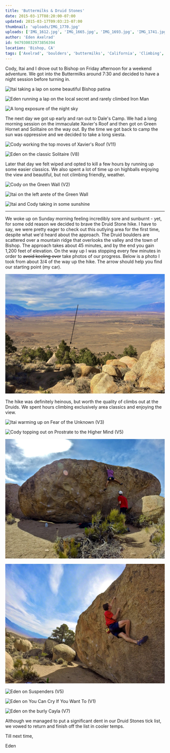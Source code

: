 ```yaml
---
title: 'Buttermilks & Druid Stones'
date: 2015-03-17T08:20:00-07:00
updated: 2015-03-17T09:03:23-07:00
thumbnail: 'uploads/IMG_1770.jpg'
uploads: ['IMG_1612.jpg', 'IMG_1665.jpg', 'IMG_1693.jpg', 'IMG_1741.jpg', 'IMG_1770.jpg', 'IMG_1785.jpg', 'IMG_1795.jpg', 'IMG_1811.jpg', 'arrow.JPG', 'IMG_1825.jpg', 'Edited1212.tif', 'IMG_5659a.JPG', 'IMG_5660a.JPG', 'IMG_1839.jpg', 'IMG_1862.jpg', 'IMG_1915.jpg']
author: 'Eden Axelrad'
id: 947930032973856394
location: 'Bishop, CA'
tags: ['Axelrad', 'boulders', 'buttermilks', 'California', 'Climbing', 'Druid Stones', 'Eden', 'Five Ten', 'granite', 'green wall', 'Itai', 'Photo', 'Picture', 'solitaire', "xavier's roof"]
---
```


Cody, Itai and I drove out to Bishop on Friday afternoon for a weekend adventure. We got into the Buttermilks around 7:30 and decided to have a night session before turning in.

![Itai taking a lap on some beautiful Bishop patina](uploads/IMG_1612.jpg)

![Eden running a lap on the local secret and rarely climbed Iron Man](uploads/IMG_1665.jpg)

![A long exposure of the night sky](uploads/IMG_1693.jpg)

The next day we got up early and ran out to Dale's Camp. We had a long morning session on the immaculate Xavier's Roof and then got on Green Hornet and Solitaire on the way out. By the time we got back to camp the sun was oppressive and we decided to take a long siesta.

![Cody working the top moves of Xavier's Roof (V11)](uploads/IMG_1741.jpg)

![Eden on the classic Solitaire (V8)](uploads/IMG_1770.jpg)

Later that day we felt wiped and opted to kill a few hours by running up some easier classics. We also spent a lot of time up on highballs enjoying the view and beautiful, but not climbing friendly, weather.

![Cody on the Green Wall (V2)](uploads/IMG_1785.jpg)

![Itai on the left arete of the Green Wall](uploads/IMG_1795.jpg)

![Itai and Cody taking in some sunshine](uploads/IMG_1811.jpg)

---

We woke up on Sunday morning feeling incredibly sore and sunburnt - yet, for some odd reason we decided to brave the Druid Stone hike. I have to say, we were pretty eager to check out this outlying area for the first time, despite what we'd heard about the approach. The Druid boulders are scattered over a mountain ridge that overlooks the valley and the town of Bishop. The approach takes about 45 minutes, and by the end you gain 1,200 feet of elevation. On the way up I was stopping every few minutes in order to ~~avoid keeling over~~ take photos of our progress. Below is a photo I took from about 3/4 of the way up the hike. The arrow should help you find our starting point (my car).

![The arrow is pointing at a black pixel which happens to be my car](uploads/arrow.JPG)

The hike was definitely heinous, but worth the quality of climbs out at the Druids. We spent hours climbing exclusively area classics and enjoying the view.

![Itai warming up on Fear of the Unknown (V3)](uploads/IMG_1825.jpg)

![Cody topping out on Prostrate to the Higher Mind (V5)](uploads/Edited1212.jpg)

![Itai on Suspenders (V5)](uploads/IMG_5659a.JPG)

![Cody on Suspenders (V5)](uploads/IMG_5660a.JPG)

![Eden on Suspenders (V5)](uploads/IMG_1839.jpg)

![Eden on You Can Cry If You Want To (V1)](uploads/IMG_1862.jpg)

![Eden on the burly Cayla (V7)](uploads/IMG_1915.jpg)

Although we managed to put a significant dent in our Druid Stones tick list, we vowed to return and finish off the list in cooler temps.

Till next time,

Eden
